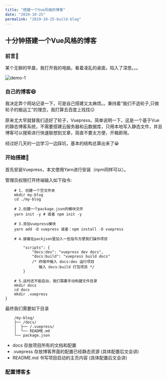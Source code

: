 ```yaml
---
title: "搭建一个Vue风格的博客"
date: "2019-10-25"
permalink: "2019-10-25-build-blog"
---
```


## 十分钟搭建一个Vue风格的博客

### 前言📕

某个无聊的早晨，我打开我的电脑，看着凌乱的桌面，陷入了深思。。。

![demo-1](http://www.almx.top/image/blog/blog-1.png)

### 自己的博客😄

我决定弄个网站记录一下，可是自己搭建又太麻烦。。秉持着“我们不造轮子,只做轮子的搬运工”的理念，我打算去百度上找找😑

原来尤大早就替我们造好了轮子，Vuepress。简单说明一下，这是一个基于Vue的静态博客系统，不需要搭建云服务器和云数据库，只用本地写入静态文件，并且博客可以搜索进行快速联想到文章，简直不要太方便，开箱即用。

经过好几天的一边学习一边踩坑，基本的结构总算出来了😀

### 开始搭建👻

首先安装Vuepress，本文使用Yarn进行安装（npm同样可以）。

管理员权限打开终端输入如下指令:

``` shell
    # 1. 创建一个空文件夹
    mkdir my-blog
    cd ./my-blog

    # 2.创建一个package.json的模块文件
    yarn init -y # 或者 npm init -y

    # 3.添加vuepress模块
    yarn add -D vuepress 或者：npm install -D vuepress

    # 4.接着在packjson里加入一些指令方便我们操作项目

        "scripts": {
            "docs:dev": "vuepress dev docs",
            "docs:build": "vuepress build docs"
            /* 终端中输入 docs:dev 运行项目
               输入 docs:build 打包项目 */
        }

    # 5.这时还不能启动，我们需要手动构建文件目录
    mkdir docs
    cd docs
    mkdir .vuepress
}
```

最终我们需要如下目录

``` shell
    /my-blog/
    ├── /docs/
    │  ├── /.vuepress/
    │  └── README.md
    └── package.json
```

- docs 存放项目所有的文档和配置
- .vuepress 存放博客界面的配置已经静态资源 (具体配置后文会讲)
- README.md 书写项目启动的主页内容 (具体配置后文会讲)

### 配置博客🏄‍
